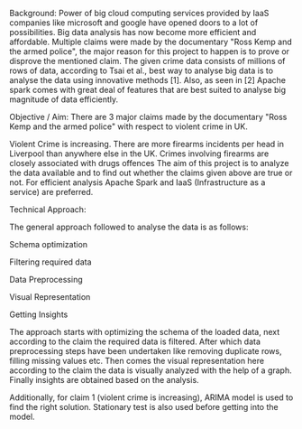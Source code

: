 Background: Power of big cloud computing services provided by IaaS companies like microsoft and google have opened doors to a lot of possibilities. Big data analysis has now become more efficient and affordable. Multiple claims were made by the documentary "Ross Kemp and the armed police", the major reason for this project to happen is to prove or disprove the mentioned claim. The given crime data consists of millions of rows of data, according to Tsai et al., best way to analyse big data is to analyse the data using innovative methods [1]. Also, as seen in [2] Apache spark comes with great deal of features that are best suited to analyse big magnitude of data efficiently.

Objective / Aim: There are 3 major claims made by the documentary "Ross Kemp and the armed police" with respect to violent crime in UK.

Violent Crime is increasing.
There are more firearms incidents per head in Liverpool than anywhere else in the UK.
Crimes involving firearms are closely associated with drugs offences
The aim of this project is to analyze the data available and to find out whether the claims given above are true or not. For efficient analysis Apache Spark and IaaS (Infrastructure as a service) are preferred.

Technical Approach:

The general approach followed to analyse the data is as follows:

Schema optimization

Filtering required data

Data Preprocessing

Visual Representation

Getting Insights

The approach starts with optimizing the schema of the loaded data, next according to the claim the required data is filtered. After which data preprocessing steps have been undertaken like removing duplicate rows, filling missing values etc. Then comes the visual representation here according to the claim the data is visually analyzed with the help of a graph. Finally insights are obtained based on the analysis.

Additionally, for claim 1 (violent crime is increasing), ARIMA model is used to find the right solution. Stationary test is also used before getting into the model.
